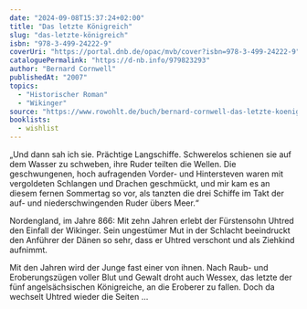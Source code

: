 ```yaml
---
date: "2024-09-08T15:37:24+02:00"
title: "Das letzte Königreich"
slug: "das-letzte-königreich"
isbn: "978-3-499-24222-9"
coverUri: "https://portal.dnb.de/opac/mvb/cover?isbn=978-3-499-24222-9"
cataloguePermalink: "https://d-nb.info/979823293"
author: "Bernard Cornwell"
publishedAt: "2007"
topics:
  - "Historischer Roman"
  - "Wikinger"
source: "https://www.rowohlt.de/buch/bernard-cornwell-das-letzte-koenigreich-9783644407718"
booklists:
  - wishlist
---
```


„Und dann sah ich sie. Prächtige Langschiffe. Schwerelos schienen sie auf dem
Wasser zu schweben, ihre Ruder teilten die Wellen. Die geschwungenen, hoch
aufragenden Vorder- und Hintersteven waren mit vergoldeten Schlangen und 
Drachen geschmückt, und mir kam es an diesem fernen Sommertag so vor, als 
tanzten die drei Schiffe im Takt der auf- und niederschwingenden Ruder übers 
Meer.“

Nordengland, im Jahre 866: Mit zehn Jahren erlebt der Fürstensohn Uhtred den
Einfall der Wikinger. Sein ungestümer Mut in der Schlacht beeindruckt den 
Anführer der Dänen so sehr, dass er Uhtred verschont und als Ziehkind aufnimmt. 

Mit den Jahren wird der Junge fast einer von ihnen. Nach Raub- und 
Eroberungszügen voller Blut und Gewalt droht auch Wessex, das letzte der fünf
angelsächsischen Königreiche, an die Eroberer zu fallen. Doch da wechselt 
Uhtred wieder die Seiten …